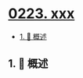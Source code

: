 # [0223. xxx](https://github.com/Tdahuyou/TNotes.leetcode/tree/main/notes/0223.%20xxx)

<!-- region:toc -->

- [1. 📝 概述](#1--概述)

<!-- endregion:toc -->

## 1. 📝 概述
